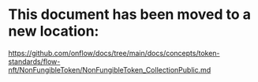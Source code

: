 # This document has been moved to a new location:

https://github.com/onflow/docs/tree/main/docs/concepts/token-standards/flow-nft/NonFungibleToken/NonFungibleToken_CollectionPublic.md

